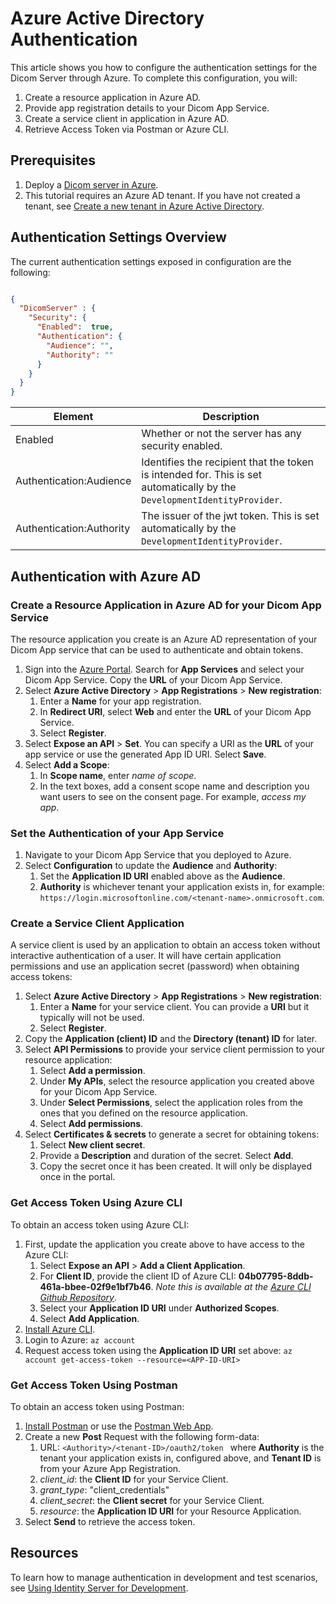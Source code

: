 # Azure Active Directory Authentication

This article shows you how to configure the authentication settings for the Dicom Server through Azure. To complete this configuration, you will:

1. Create a resource application in Azure AD.
1. Provide app registration details to your Dicom App Service.
1. Create a service client in application in Azure AD.
1. Retrieve Access Token via Postman or Azure CLI.

## Prerequisites

1. Deploy a [Dicom server in Azure](https://github.com/microsoft/dicom-server/blob/master/README.md#deploy-to-azure).
1. This tutorial requires an Azure AD tenant. If you have not created a tenant, see [Create a new tenant in Azure Active Directory](https://docs.microsoft.com/en-us/azure/active-directory/fundamentals/active-directory-access-create-new-tenant).

## Authentication Settings Overview

The current authentication settings exposed in configuration are the following:

```json

{
  "DicomServer" : {
    "Security": {
      "Enabled":  true,
      "Authentication": {
        "Audience": "",
        "Authority": ""
      }
    }
  }
}
```

| Element                    | Description |
| -------------------------- | --- |
| Enabled                    | Whether or not the server has any security enabled. |
| Authentication:Audience    | Identifies the recipient that the token is intended for. This is set automatically by the `DevelopmentIdentityProvider`. |
| Authentication:Authority   | The issuer of the jwt token. This is set automatically by the `DevelopmentIdentityProvider`. |

## Authentication with Azure AD

### Create a Resource Application in Azure AD for your Dicom App Service

The resource application you create is an Azure AD representation of your Dicom App service that can be used to authenticate and obtain tokens.

1. Sign into the [Azure Portal](https://ms.portal.azure.com/). Search for **App Services** and select your Dicom App Service. Copy the **URL** of your Dicom App Service.
1. Select **Azure Active Directory** > **App Registrations** > **New registration**:
    1. Enter a **Name** for your app registration.
    2. In **Redirect URI**, select **Web** and enter the **URL** of your Dicom App Service.
    3. Select **Register**.
1. Select **Expose an API** > **Set**. You can specify a URI as the **URL** of your app service or use the generated App ID URI. Select **Save**.
1. Select **Add a Scope**:
    1. In **Scope name**, enter *name of scope*.
    1. In the text boxes, add a consent scope name and description you want users to see on the consent page. For example, *access my app*.

### Set the Authentication of your App Service

1. Navigate to your Dicom App Service that you deployed to Azure.
1. Select **Configuration** to update the **Audience** and **Authority**:
    1. Set the **Application ID URI** enabled above as the **Audience**.
    1. **Authority** is whichever tenant your application exists in, for example: ```https://login.microsoftonline.com/<tenant-name>.onmicrosoft.com```.

### Create a Service Client Application

A service client  is used by an application to obtain an access token without interactive authentication of a user. It will have certain application permissions and use an application secret (password) when obtaining access tokens:

1. Select **Azure Active Directory** > **App Registrations** > **New registration**:
    1. Enter a **Name** for your service client. You can provide a **URI** but it typically will not be used.
    1. Select **Register**.
1. Copy the **Application (client) ID** and the **Directory (tenant) ID** for later.
1. Select **API Permissions** to provide your service client permission to your resource application:
    1. Select **Add a permission**.
    1. Under **My APIs**, select the resource application you created above for your Dicom App Service.
    1. Under **Select Permissions**, select the application roles from the ones that you defined on the resource application.
    1. Select **Add permissions**.
1. Select **Certificates & secrets** to generate a secret for obtaining tokens:
    1. Select **New client secret**.
    1. Provide a **Description** and duration of the secret. Select **Add**.
    1. Copy the secret once it has been created. It will only be displayed once in the portal.

### Get Access Token Using Azure CLI

To obtain an access token using Azure CLI:

1. First, update the application you create above to have access to the Azure CLI:
    1. Select **Expose an API** > **Add a Client Application**.
    1. For **Client ID**, provide the client ID of Azure CLI: **04b07795-8ddb-461a-bbee-02f9e1bf7b46**. *Note this is available at the [Azure CLI Github Repository](https://github.com/Azure/azure-cli/blob/24e0b9ef8716e16b9e38c9bb123a734a6cf550eb/src/azure-cli-core/azure/cli/core/_profile.py#L65)*.
    1. Select your **Application ID URI** under **Authorized Scopes**.
    1. Select **Add Application**.
1. [Install Azure CLI](https://docs.microsoft.com/en-us/cli/azure/install-azure-cli?view=azure-cli-latest).
1. Login to Azure: ```az account```
1. Request access token using the **Application ID URI** set above: ```az account get-access-token --resource=<APP-ID-URI>```

### Get Access Token Using Postman

To obtain an access token using Postman:

1. [Install Postman](https://www.postman.com/downloads/) or use the [Postman Web App](https://web.postman.co/).
1. Create a new **Post** Request with the following form-data:
    1. URL: ```<Authority>/<tenant-ID>/oauth2/token ``` where **Authority** is the tenant your application exists in, configured above, and **Tenant ID** is from your Azure App Registration.
    1. *client_id*: the **Client ID** for your Service Client.
    1. *grant_type*: "client_credentials"
    1. *client_secret*: the **Client secret** for your Service Client.
    1. *resource*: the **Application ID URI** for your Resource Application.
1. Select **Send** to retrieve the access token.

## Resources

To learn how to manage authentication in development and test scenarios, see [Using Identity Server for Development](IdentityServerAuthentication.md).